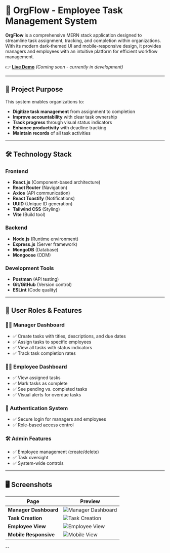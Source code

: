 # 🏢 OrgFlow - Employee Task Management System 

**OrgFlow** is a comprehensive MERN stack application designed to streamline task assignment, tracking, and completion within organizations. With its modern dark-themed UI and mobile-responsive design, it provides managers and employees with an intuitive platform for efficient workflow management.

👉 **[Live Demo](#)** *(Coming soon - currently in development)*

---

## 🎯 Project Purpose

This system enables organizations to:
- **Digitize task management** from assignment to completion
- **Improve accountability** with clear task ownership
- **Track progress** through visual status indicators
- **Enhance productivity** with deadline tracking
- **Maintain records** of all task activities

---

## 🛠️ Technology Stack

### Frontend
- **React.js** (Component-based architecture)
- **React Router** (Navigation)
- **Axios** (API communication)
- **React Toastify** (Notifications)
- **UUID** (Unique ID generation)
- **Tailwind CSS** (Styling)
- **Vite** (Build tool)

### Backend
- **Node.js** (Runtime environment)
- **Express.js** (Server framework)
- **MongoDB** (Database)
- **Mongoose** (ODM)


### Development Tools
- **Postman** (API testing)
- **Git/GitHub** (Version control)
- **ESLint** (Code quality)

---

## 👥 User Roles & Features

### 👨‍💼 Manager Dashboard
- ✅ Create tasks with titles, descriptions, and due dates
- ✅ Assign tasks to specific employees
- ✅ View all tasks with status indicators
- ✅ Track task completion rates

### 👩‍💻 Employee Dashboard
- ✅ View assigned tasks
- ✅ Mark tasks as complete
- ✅ See pending vs. completed tasks
- ✅ Visual alerts for overdue tasks

### 🔐 Authentication System
- ✅ Secure login for managers and employees
- ✅ Role-based access control


### 🛠️ Admin Features
- ✅ Employee management (create/delete)
- ✅ Task oversight
- ✅ System-wide controls

---

## 🖥️ Screenshots

| Page | Preview |
|------|---------|
| **Manager Dashboard** | ![Manager Dashboard](/screenshots/manager-dashboard.png) |
| **Task Creation** | ![Task Creation](/screenshots/task-creation.png) |
| **Employee View** | ![Employee View](/screenshots/employee-view.png) |
| **Mobile Responsive** | ![Mobile View](/screenshots/mobile-view.png) |

--
